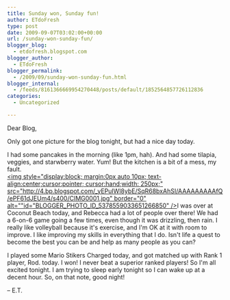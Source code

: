 ```yaml
---
title: Sunday won, Sunday fun!
author: ETdoFresh
type: post
date: 2009-09-07T03:02:00+00:00
url: /sunday-won-sunday-fun/
blogger_blog:
  - etdofresh.blogspot.com
blogger_author:
  - ETdoFresh
blogger_permalink:
  - /2009/09/sunday-won-sunday-fun.html
blogger_internal:
  - /feeds/8161366669954270448/posts/default/1852564857726112836
categories:
  - Uncategorized

---
```

Dear Blog,

Only got one picture for the blog tonight, but had a nice day today.

I had some pancakes in the morning (like 1pm, hah). And had some tilapia, veggies, and starwberry water. Yum! But the kitchen is a bit of a mess, my fault.  
[<img style="display:block; margin:0px auto 10px; text-align:center;cursor:pointer; cursor:hand;width: 250px;" src="http://4.bp.blogspot.com/_yEPuIWl8ybE/SqR68bxAhSI/AAAAAAAAAfQ/ePF61dJEUm4/s400/CIMG0001.jpg" border="0" alt=""id="BLOGGER_PHOTO_ID_5378559033651266850" />][1]I was over at Coconut Beach today, and Rebecca had a lot of people over there! We had a 6-on-6 game going a few times, even though it was drizzling, then rain. I really like volleyball because it's exercise, and I'm OK at it with room to improve. I like improving my skills in everything that I do. Isn't life a quest to become the best you can be and help as many people as you can?

I played some Mario Stikers Charged today, and got matched up with Rank 1 player, Rod. today. I won! I never beat a superior ranked players! So I'm all excited tonight. I am trying to sleep early tonight so I can wake up at a decent hour. So, on that note, good night!

&#8211; E.T.

 [1]: http://4.bp.blogspot.com/_yEPuIWl8ybE/SqR68bxAhSI/AAAAAAAAAfQ/ePF61dJEUm4/s1600/CIMG0001.jpg